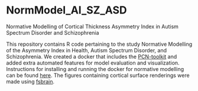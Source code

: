 # NormModel_AI_SZ_ASD
Normative Modelling of Cortical Thickness Asymmetry Index in Autism Spectrum Disorder and Schizophrenia

This repository contains R code pertaining to the study Normative Modelling of the Asymmetry Index in Health, Autism Spectrum Disorder, and Schizophrenia.
We created a docker that includes the [PCN-toolkit](https://pcntoolkit.readthedocs.io/en/latest/) and added extra automated features for model evaluation and visualization. 
Instructions for installing and running the docker for normative modelling can be found [here](https://github.com/iamjoostjanssen/NormModel_MorphoSim_SZ/blob/main/Docker_and_ReferenceModelling.txt). The figures containing cortical surface renderings were made using [fsbrain](https://cran.r-project.org/web/packages/fsbrain/vignettes/fsbrain.html).
